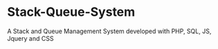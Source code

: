 # Stack-Queue-System
A Stack and Queue Management System developed with PHP, SQL, JS, Jquery and CSS
